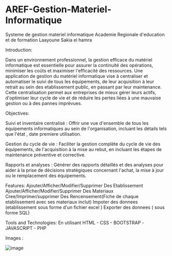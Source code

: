 # AREF-Gestion-Materiel-Informatique
Systeme de gestion materiel informatique
Academie Regionale d'education et de formation Laayoune Sakia el hamra

Introduction: 

Dans un environnement professionnel, la gestion efficace du matériel informatique est essentielle pour assurer la continuité des opérations, minimiser les coûts et maximiser l'efficacité des ressources. Une application de gestion du matériel informatique vise à centraliser et automatiser le suivi de tous les équipements, de leur acquisition à leur retrait au sein des etablissement public, en passant par leur maintenance. Cette centralisation permet aux entreprises de mieux gérer leurs actifs, d'optimiser leur cycle de vie et de réduire les pertes liées à une mauvaise gestion ou à des pannes imprévues.

Objectives: 

Suivi et inventaire centralisé : Offrir une vue d'ensemble de tous les équipements informatiques au sein de l'organisation, incluant les détails tels que l'état , date premiere utilisation.

Gestion du cycle de vie : Faciliter la gestion complète du cycle de vie des équipements, de l'acquisition à la mise au rebut, en incluant les étapes de maintenance préventive et corrective.

Rapports et analyses : Générer des rapports détaillés et des analyses pour aider à la prise de décisions stratégiques concernant l'achat, la mise à jour ou le remplacement des équipements.

Features: 
Ajouter/Afficher/Modifier/Supprimer Des Etablissement
Ajouter/Afficher/Modifier/Supprimer Des Materiaux
Cree/Imprimer/supprimer Des Rencensement(Fiche de chaque etablissement avec ses materiaux inclut)
Impoter des donnees (etablissement sous forme d'un fichier excel )
Exporter des donnees ( sous forme SQL)

Tools and Technologies: 
En utilisant HTML - CSS - BOOTSTRAP -JAVASCRIPT - PHP

Images :

![image](https://github.com/user-attachments/assets/c2328117-cc8f-403e-a743-5811c169b4b2)

